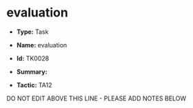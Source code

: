 # evaluation

* **Type:** Task

* **Name:** evaluation

* **Id:** TK0028

* **Summary:** 

* **Tactic:** TA12

DO NOT EDIT ABOVE THIS LINE - PLEASE ADD NOTES BELOW